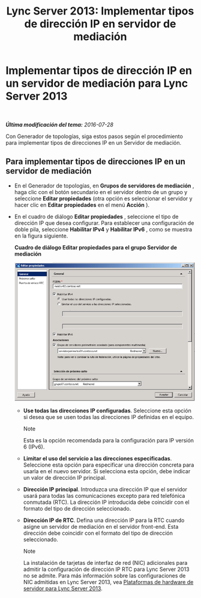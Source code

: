 ﻿---
title: "Lync Server 2013: Implementar tipos de dirección IP en servidor de mediación"
TOCTitle: Implementar tipos de dirección IP en un servidor de mediación
ms:assetid: 689ebed5-96ee-4cd4-b7ae-ee2a86a1d9b3
ms:mtpsurl: https://technet.microsoft.com/es-es/library/JJ204964(v=OCS.15)
ms:contentKeyID: 48275529
ms.date: 01/07/2017
mtps_version: v=OCS.15
ms.translationtype: HT
---

# Implementar tipos de dirección IP en un servidor de mediación para Lync Server 2013

 

_**Última modificación del tema:** 2016-07-28_

Con Generador de topologías, siga estos pasos según el procedimiento para implementar tipos de direcciones IP en un Servidor de mediación.

## Para implementar tipos de direcciones IP en un servidor de mediación

  - En el Generador de topologías, en **Grupos de servidores de mediación** , haga clic con el botón secundario en el servidor dentro de un grupo y seleccione **Editar propiedades** (otra opción es seleccionar el servidor y hacer clic en **Editar propiedades** en el menú **Acción** ).

  - En el cuadro de diálogo **Editar propiedades** , seleccione el tipo de dirección IP que desea configurar. Para establecer una configuración de doble pila, seleccione **Habilitar IPv4** y **Habilitar IPv6** , como se muestra en la figura siguiente.
    
    **Cuadro de diálogo Editar propiedades para el grupo Servidor de mediación**
    
    ![Página de propiedades generales de Lync Server con FQDN](images/JJ204964.4e650aca-dbff-4a86-b10d-f0162c032539(OCS.15).png "Página de propiedades generales de Lync Server con FQDN")
    
      - **Use todas las direcciones IP configuradas**. Seleccione esta opción si desea que se usen todas las direcciones IP definidas en el equipo.
        

        > [!NOTE]
        > Esta es la opción recomendada para la configuración para IP versión 6 (IPv6).

    
      - **Limitar el uso del servicio a las direcciones especificadas**. Seleccione esta opción para especificar una dirección concreta para usarla en el nuevo servidor. Si selecciona esta opción, debe indicar un valor de dirección IP principal.
    
      - **Dirección IP principal**. Introduzca una dirección IP que el servidor usará para todas las comunicaciones excepto para red telefónica conmutada (RTC). La dirección IP introducida debe coincidir con el formato del tipo de dirección seleccionado.
    
      - **Dirección IP de RTC**. Defina una dirección IP para la RTC cuando asigne un servidor de mediación en el servidor front-end. Esta dirección debe coincidir con el formato del tipo de dirección seleccionado.
        

        > [!NOTE]
        > La instalación de tarjetas de interfaz de red (NIC) adicionales para admitir la configuración de dirección IP RTC para Lync Server 2013 no se admite. Para más información sobre las configuraciones de NIC admitidas en Lync Server 2013, vea <A href="lync-server-2013-server-hardware-platforms.md">Plataformas de hardware de servidor para Lync Server 2013</A>.


